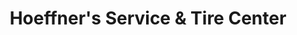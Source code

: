 ---
title: "Hoeffner's Service & Tire Center"
url: /valley-stream/hoeffners-service-und-tire-center/
shop: Autowerkstatt
---
